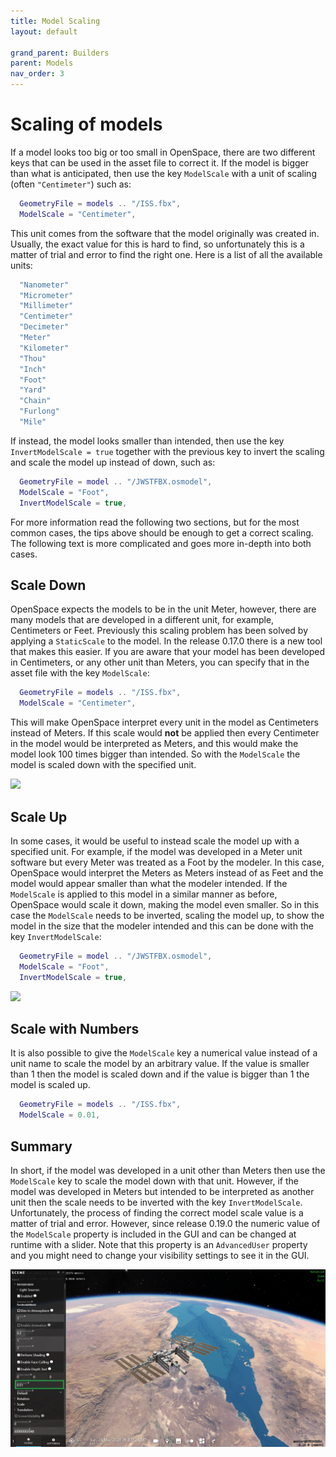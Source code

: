 ```yaml
---
title: Model Scaling
layout: default

grand_parent: Builders
parent: Models
nav_order: 3
---
```


# Scaling of models
If a model looks too big or too small in OpenSpace, there are two different keys that can be used in the asset file to correct it. If the model is bigger than what is anticipated, then use the key <code>ModelScale</code> with a unit of scaling (often <code>"Centimeter"</code>) such as: 

~~~lua
  GeometryFile = models .. "/ISS.fbx",
  ModelScale = "Centimeter",
~~~

This unit comes from the software that the model originally was created in. Usually, the exact value for this is hard to find, so unfortunately this is a matter of trial and error to find the right one. Here is a list of all the available units:

~~~lua
  "Nanometer"
  "Micrometer"
  "Millimeter"
  "Centimeter"
  "Decimeter"
  "Meter"
  "Kilometer"
  "Thou"
  "Inch"
  "Foot"
  "Yard"
  "Chain"
  "Furlong"
  "Mile"
~~~

If instead, the model looks smaller than intended, then use the key <code>InvertModelScale = true</code> together with the previous key to invert the scaling and scale the model up instead of down, such as:

~~~lua
  GeometryFile = model .. "/JWSTFBX.osmodel",
  ModelScale = "Foot",
  InvertModelScale = true,
~~~

For more information read the following two sections, but for the most common cases, the tips above should be enough to get a correct scaling. The following text is more complicated and goes more in-depth into both cases.

## Scale Down
OpenSpace expects the models to be in the unit Meter, however, there are many models that are developed in a different unit, for example, Centimeters or Feet. Previously this scaling problem has been solved by applying a <code>StaticScale</code> to the model. In the release 0.17.0 there is a new tool that makes this easier. If you are aware that your model has been developed in Centimeters, or any other unit than Meters, you can specify that in the asset file with the key <code>ModelScale</code>:

~~~lua
  GeometryFile = models .. "/ISS.fbx",
  ModelScale = "Centimeter",
~~~

This will make OpenSpace interpret every unit in the model as Centimeters instead of Meters. If this scale would **not** be applied then every Centimeter in the model would be interpreted as Meters, and this would make the model look 100 times bigger than intended. So with the <code>ModelScale</code> the model is scaled down with the specified unit.

![](images/down_scale.png)

## Scale Up
In some cases, it would be useful to instead scale the model up with a specified unit. For example, if the model was developed in a Meter unit software but every Meter was treated as a Foot by the modeler. In this case, OpenSpace would interpret the Meters as Meters instead of as Feet and the model would appear smaller than what the modeler intended. If the <code>ModelScale</code> is applied to this model in a similar manner as before, OpenSpace would scale it down, making the model even smaller. So in this case the <code>ModelScale</code> needs to be inverted, scaling the model up, to show the model in the size that the modeler intended and this can be done with the key <code>InvertModelScale</code>:

~~~lua
  GeometryFile = model .. "/JWSTFBX.osmodel",
  ModelScale = "Foot",
  InvertModelScale = true,
~~~

![](images/up_scale.png)

## Scale with Numbers
It is also possible to give the <code>ModelScale</code> key a numerical value instead of a unit name to scale the model by an arbitrary value. If the value is smaller than 1 then the model is scaled down and if the value is bigger than 1 the model is scaled up.

~~~lua
  GeometryFile = models .. "/ISS.fbx",
  ModelScale = 0.01,
~~~

## Summary
In short, if the model was developed in a unit other than Meters then use the <code>ModelScale</code> key to scale the model down with that unit. However, if the model was developed in Meters but intended to be interpreted as another unit then the scale needs to be inverted with the key <code>InvertModelScale</code>. Unfortunately, the process of finding the correct model scale value is a matter of trial and error. However, since release 0.19.0 the numeric value of the <code>ModelScale</code> property is included in the GUI and can be changed at runtime with a slider. Note that this property is an <code>AdvancedUser</code> property and you might need to change your visibility settings to see it in the GUI.

![](images/iss-scale-gui.png)
